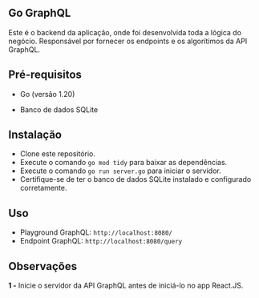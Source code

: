 ## Go GraphQL

Este é o backend da aplicação, onde foi desenvolvida toda a lógica do negócio. Responsável por fornecer os endpoints e os algorítimos da API GraphQL.

## Pré-requisitos

- Go (versão 1.20)

- Banco de dados SQLite

## Instalação

- Clone este repositório.
- Execute o comando `go mod tidy` para baixar as dependências.
- Execute o comando `go run server.go` para iniciar o servidor.
- Certifique-se de ter o banco de dados SQLite instalado e configurado corretamente.

## Uso

- Playground GraphQL: `http://localhost:8080/`
- Endpoint GraphQL: `http://localhost:8080/query`

## Observações

**1 -** Inicie o servidor da API GraphQL antes de iniciá-lo
no app React.JS.

